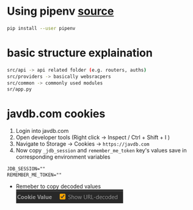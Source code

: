 # Using pipenv [source](https://pipenv.pypa.io/en/latest/)


```bash
pip install --user pipenv
```


# basic structure explaination

```bash
src/api -> api related folder (e.g. routers, auths)
src/providers -> basically websracpers
src/common -> commonly used modules
sr/app.py
```

# javdb.com cookies

1. Login into javdb.com
2. Open developer tools (Right click -> Inspect / Ctrl + Shift + I )
3. Navigate to Storage -> Cookies -> `https://javdb.com`
4. Now copy `_jdb_session` and `remember_me_token` key's values save in corresponding environment variables

```env
JDB_SESSION=""
REMEMBER_ME_TOKEN=""
```

* Remeber to copy decoded values
![show url decoded](./images/show-url-decoded.png)
